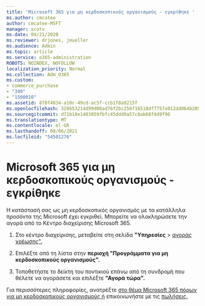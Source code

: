 ```yaml
---
title: 'Microsoft 365 για μη κερδοσκοπικούς οργανισμούς - εγκρίθηκε '
ms.author: cmcatee
author: cmcatee-MSFT
manager: scotv
ms.date: 04/21/2020
ms.reviewer: drjones, jmueller
ms.audience: Admin
ms.topic: article
ms.service: o365-administration
ROBOTS: NOINDEX, NOFOLLOW
localization_priority: Normal
ms.collection: Adm_O365
ms.custom:
- commerce_purchase
- "340"
- "1500010"
ms.assetid: 870f4834-a10c-49cd-ac5f-ccb1f0a9215f
ms.openlocfilehash: 328653214d99d06ad76f2bc256f16518df7757a912dd064b20501af03813ebb3
ms.sourcegitcommit: d71b18e1403859fbfc45ddd9a57c8ab68f4d9f96
ms.translationtype: MT
ms.contentlocale: el-GR
ms.lasthandoff: 08/06/2021
ms.locfileid: "54501276"
---
```

# <a name="microsoft-365-for-nonprofits---approved"></a>Microsoft 365 για μη κερδοσκοπικούς οργανισμούς - εγκρίθηκε

Η κατάστασή σας ως μη κερδοσκοπικός οργανισμός με τα κατάλληλα προσόντα της Microsoft έχει εγκριθεί. Μπορείτε να ολοκληρώσετε την αγορά από το Κέντρο διαχείρισης Microsoft 365.

1. Στο κέντρο διαχείρισης, μεταβείτε στη σελίδα **"Υπηρεσίες** \> [αγοράς χρέωσης".](https://go.microsoft.com/fwlink/p/?linkid=868433)

2. Επιλέξτε από τη λίστα στην **περιοχή "Προγράμματα για μη κερδοσκοπικούς οργανισμούς".**

3. Τοποθετήστε το δείκτη του ποντικιού επάνω από τη συνδρομή που θέλετε να αγοράσετε και επιλέξτε **"Αγορά τώρα".**

Για περισσότερες πληροφορίες, ανατρέξτε [στο θέμα Microsoft 365 πόρων για μη κερδοσκοπικούς οργανισμούς ή](https://www.microsoft.com/nonprofits/microsoft-365) επικοινωνήστε με τις [πωλήσεις.](https://www.microsoft.com/nonprofits/contact-us)
